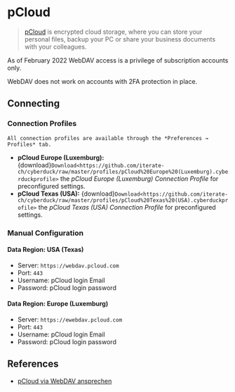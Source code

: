 pCloud
====

> [pCloud](https://www.pcloud.com/) is encrypted cloud storage, where you can store your personal files, backup your PC or share your business documents with your colleagues.

As of February 2022 WebDAV access is a privilege of subscription accounts only.

WebDAV does not work on accounts with 2FA protection in place.

## Connecting

### Connection Profiles

```{Note}
All connection profiles are available through the *Preferences → Profiles* tab.
```

- **pCloud Europe (Luxemburg):** {download}`Download<https://github.com/iterate-ch/cyberduck/raw/master/profiles/pCloud%20Europe%20(Luxemburg).cyberduckprofile>` the *pCloud Europe (Luxemburg) Connection Profile* for preconfigured settings.
- **pCloud Texas (USA):** {download}`Download<https://github.com/iterate-ch/cyberduck/raw/master/profiles/pCloud%20Texas%20(USA).cyberduckprofile>` the *pCloud Texas (USA) Connection Profile* for preconfigured settings.	

### Manual Configuration

#### Data Region: USA (Texas)

- Server: `https://webdav.pcloud.com`
- Port: `443`
- Username: pCloud login Email
- Password: pCloud login password

#### Data Region: Europe (Luxemburg)

- Server: `https://ewebdav.pcloud.com`
- Port: `443`
- Username: pCloud login Email
- Password: pCloud login password

## References

- [pCloud via WebDAV ansprechen](https://www.techstream.at/pcloud-via-webdav-ansprechen-geht-das/)
